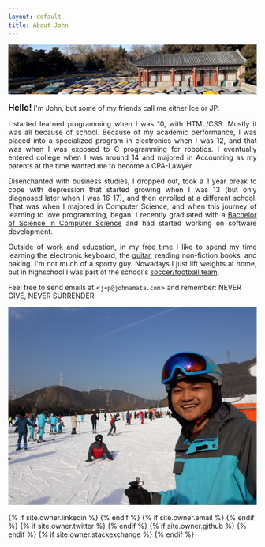 ```yaml
---
layout: default
title: About John
---
```

<img src="/photos/jpamata-cropped-20171220_145904.jpg">

<p align="justify">
<big><strong>Hello!</strong></big> I'm John, but some of my friends call me either Ice or JP.
</p>

<p align = "justify">
I started learned programming when I was 10, with HTML/CSS. Mostly it was all because of school. Because of my academic performance, I was placed into a specialized program in electronics when I was 12, and that was when I was exposed to C programming for robotics. I eventually entered college when I was around 14 and majored in Accounting as my parents at the time wanted me to become a CPA-Lawyer. 
</p>

<p align="justify">
Disenchanted with business studies, I dropped out, took a 1 year break to cope with depression that started growing when I was 13 (but only diagnosed later when I was 16-17), and then enrolled at a different school. That was when I majored in Computer Science, and when this journey of learning to love programming, began. I recently graduated with a <a href="/photos/jpamata-bscs.JPG">Bachelor of Science in Computer Science</a> and had started working on software development.
</p>

<p align="justify">Outside of work and education, in my free time I like to spend my time learning the electronic keyboard, the <a href="/photos/playing-guitar-in-2009.jpg">guitar</a>, reading non-fiction books, and baking. I'm not much of a sporty guy. Nowadays I just lift weights at home, but in highschool I was part of the school's <a href="/photos/footballsoccer.jpg">soccer/football team</a>.
</p>  

<p>Feel free to send emails at &lt;<code>j+p@johnamata.com</code>&gt; and remember: NEVER GIVE, NEVER SURRENDER</p>
<center>
  <p><img src="/photos/me-69-min.jpg"/></p>
</center>
  
<div class="pagination">
  {% if site.owner.linkedin %}
    <a href="{{ site.owner.linkedin }}" class="social-media-icons"><i class="fa fa-2x fa-linkedin" aria-hidden="true"></i></a>
  {% endif %}
  {% if site.owner.email %}
    <a href="mailto:{{ site.owner.email }}" class="social-media-icons"><i class="fa fa-2x fa-envelope" aria-hidden="true"></i></a>
  {% endif %}
  {% if site.owner.twitter %}
    <a href="{{ site.owner.twitter }}" class="social-media-icons"><i class="fa fa-2x fa-twitter" aria-hidden="true"></i></a>
  {% endif %}
  {% if site.owner.github %}
    <a href="{{ site.owner.github }}" class="social-media-icons"><i class="fa fa-2x fa-github" aria-hidden="true"></i></a>
  {% endif %}
  {% if site.owner.stackexchange %}
    <a href="{{ site.owner.stackexchange }}" class="social-media-icons"><i class="fa fa-2x fa-stack-overflow" aria-hidden="true"></i></a>
  {% endif %}
</div>
